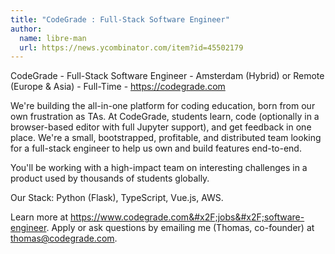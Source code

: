```yaml
---
title: "CodeGrade : Full-Stack Software Engineer"
author:
  name: libre-man
  url: https://news.ycombinator.com/item?id=45502179
---
```

CodeGrade - Full-Stack Software Engineer - Amsterdam (Hybrid) or Remote (Europe &amp; Asia) - Full-Time - <a href="https:&#x2F;&#x2F;codegrade.com" rel="nofollow">https:&#x2F;&#x2F;codegrade.com</a>

We&#x27;re building the all-in-one platform for coding education, born from our own frustration as TAs. At CodeGrade, students learn, code (optionally in a browser-based editor with full Jupyter support), and get feedback in one place. We&#x27;re a small, bootstrapped, profitable, and distributed team looking for a full-stack engineer to help us own and build features end-to-end.

You&#x27;ll be working with a high-impact team on interesting challenges in a product used by thousands of students globally.

Our Stack: Python (Flask), TypeScript, Vue.js, AWS.

Learn more at <a href="https:&#x2F;&#x2F;www.codegrade.com&#x2F;jobs&#x2F;software-engineer" rel="nofollow">https:&#x2F;&#x2F;www.codegrade.com&#x2F;jobs&#x2F;software-engineer</a>. Apply or ask questions by emailing me (Thomas, co-founder) at thomas@codegrade.com.
<JobApplication />
